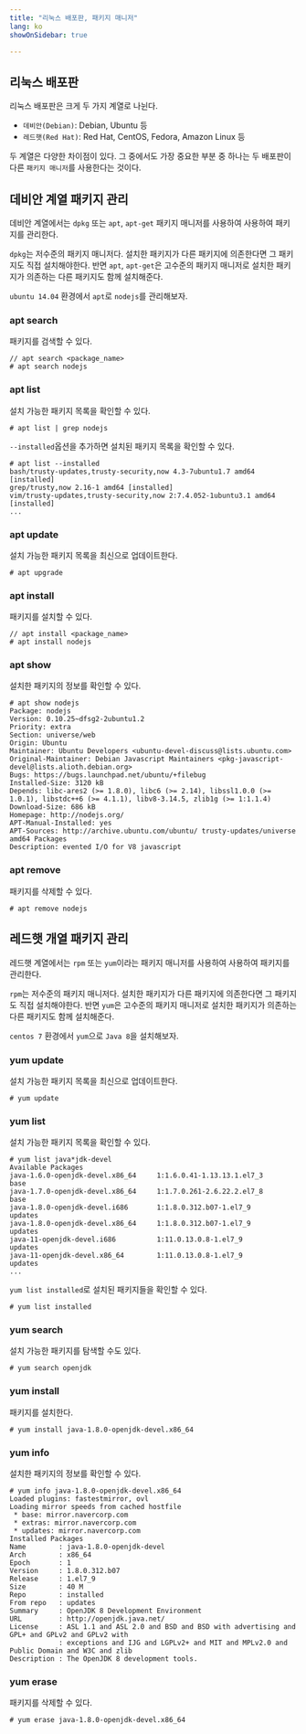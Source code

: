```yaml
---
title: "리눅스 배포판, 패키지 매니저"
lang: ko
showOnSidebar: true

---
```


## 리눅스 배포판
리눅스 배포판은 크게 두 가지 계열로 나뉜다.
- `데비안(Debian)`: Debian, Ubuntu 등
- `레드햇(Red Hat)`: Red Hat, CentOS, Fedora, Amazon Linux 등

두 계열은 다양한 차이점이 있다. 그 중에서도 가장 중요한 부분 중 하나는 두 배포판이 다른 `패키지 매니저`를 사용한다는 것이다.

## 데비안 계열 패키지 관리
데비안 계열에서는 `dpkg` 또는 `apt`, `apt-get` 패키지 매니저를 사용하여 사용하여 패키지를 관리한다.

`dpkg`는 저수준의 패키지 매니저다. 설치한 패키지가 다른 패키지에 의존한다면 그 패키지도 직접 설치해야한다. 반면 `apt`, `apt-get`은 고수준의 패키지 매니저로 설치한 패키지가 의존하는 다른 패키지도 함께 설치해준다.

`ubuntu 14.04` 환경에서 `apt`로 `nodejs`를 관리해보자.

### apt search
패키지를 검색할 수 있다.
```
// apt search <package_name>
# apt search nodejs
```

### apt list
설치 가능한 패키지 목록을 확인할 수 있다.
```
# apt list | grep nodejs
```

`--installed`옵션을 추가하면 설치된 패키지 목록을 확인할 수 있다.
```
# apt list --installed
bash/trusty-updates,trusty-security,now 4.3-7ubuntu1.7 amd64 [installed]
grep/trusty,now 2.16-1 amd64 [installed]
vim/trusty-updates,trusty-security,now 2:7.4.052-1ubuntu3.1 amd64 [installed]
...
```
### apt update
설치 가능한 패키지 목록을 최신으로 업데이트한다.
```
# apt upgrade
```
### apt install
패키지를 설치할 수 있다.
```
// apt install <package_name>
# apt install nodejs
```

### apt show
설치한 패키지의 정보를 확인할 수 있다.
```
# apt show nodejs
Package: nodejs
Version: 0.10.25~dfsg2-2ubuntu1.2
Priority: extra
Section: universe/web
Origin: Ubuntu
Maintainer: Ubuntu Developers <ubuntu-devel-discuss@lists.ubuntu.com>
Original-Maintainer: Debian Javascript Maintainers <pkg-javascript-devel@lists.alioth.debian.org>
Bugs: https://bugs.launchpad.net/ubuntu/+filebug
Installed-Size: 3120 kB
Depends: libc-ares2 (>= 1.8.0), libc6 (>= 2.14), libssl1.0.0 (>= 1.0.1), libstdc++6 (>= 4.1.1), libv8-3.14.5, zlib1g (>= 1:1.1.4)
Download-Size: 686 kB
Homepage: http://nodejs.org/
APT-Manual-Installed: yes
APT-Sources: http://archive.ubuntu.com/ubuntu/ trusty-updates/universe amd64 Packages
Description: evented I/O for V8 javascript
```
### apt remove
패키지를 삭제할 수 있다.
``` 
# apt remove nodejs
```

## 레드햇 개열 패키지 관리
레드햇 계열에서는 `rpm` 또는 `yum`이라는 패키지 매니저를 사용하여 사용하여 패키지를 관리한다.

`rpm`는 저수준의 패키지 매니저다. 설치한 패키지가 다른 패키지에 의존한다면 그 패키지도 직접 설치해야한다. 반면 `yum`은 고수준의 패키지 매니저로 설치한 패키지가 의존하는 다른 패키지도 함께 설치해준다.

`centos 7` 환경에서 `yum`으로 `Java 8`을 설치해보자.

### yum update
설치 가능한 패키지 목록을 최신으로 업데이트한다.
```
# yum update
```
### yum list
설치 가능한 패키지 목록을 확인할 수 있다.
```
# yum list java*jdk-devel
Available Packages
java-1.6.0-openjdk-devel.x86_64     1:1.6.0.41-1.13.13.1.el7_3      base   
java-1.7.0-openjdk-devel.x86_64     1:1.7.0.261-2.6.22.2.el7_8      base   
java-1.8.0-openjdk-devel.i686       1:1.8.0.312.b07-1.el7_9         updates
java-1.8.0-openjdk-devel.x86_64     1:1.8.0.312.b07-1.el7_9         updates
java-11-openjdk-devel.i686          1:11.0.13.0.8-1.el7_9           updates
java-11-openjdk-devel.x86_64        1:11.0.13.0.8-1.el7_9           updates
...
```
`yum list installed`로 설치된 패키지들을 확인할 수 있다.
```
# yum list installed
```
### yum search
설치 가능한 패키지를 탐색할 수도 있다.
```
# yum search openjdk
```
### yum install
패키지를 설치한다.
```
# yum install java-1.8.0-openjdk-devel.x86_64
```
### yum info
설치한 패키지의 정보를 확인할 수 있다.
```
# yum info java-1.8.0-openjdk-devel.x86_64
Loaded plugins: fastestmirror, ovl
Loading mirror speeds from cached hostfile
 * base: mirror.navercorp.com
 * extras: mirror.navercorp.com
 * updates: mirror.navercorp.com
Installed Packages
Name        : java-1.8.0-openjdk-devel
Arch        : x86_64
Epoch       : 1
Version     : 1.8.0.312.b07
Release     : 1.el7_9
Size        : 40 M
Repo        : installed
From repo   : updates
Summary     : OpenJDK 8 Development Environment
URL         : http://openjdk.java.net/
License     : ASL 1.1 and ASL 2.0 and BSD and BSD with advertising and GPL+ and GPLv2 and GPLv2 with
            : exceptions and IJG and LGPLv2+ and MIT and MPLv2.0 and Public Domain and W3C and zlib
Description : The OpenJDK 8 development tools.
```
### yum erase
패키지를 삭제할 수 있다.
```
# yum erase java-1.8.0-openjdk-devel.x86_64
```